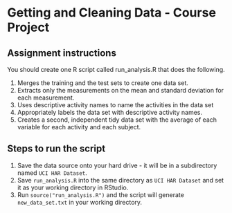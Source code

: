 # Getting and Cleaning Data - Course Project

## Assignment instructions

You should create one R script called run_analysis.R that does the following.

1. Merges the training and the test sets to create one data set.
2. Extracts only the measurements on the mean and standard deviation for each measurement.
3. Uses descriptive activity names to name the activities in the data set
4. Appropriately labels the data set with descriptive activity names.
5. Creates a second, independent tidy data set with the average of each variable for each activity and each subject.

## Steps to run the script

1. Save the data source onto your hard drive - it will be in a subdirectory named ```UCI HAR Dataset```.
2. Save ```run_analysis.R``` into the same directory as ```UCI HAR Dataset``` and set it as your working directory in RStudio.
3. Run ```source("run_analysis.R")``` and the script will generate ```new_data_set.txt``` in your working directory.
